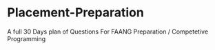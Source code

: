 # Placement-Preparation
A full 30 Days plan of Questions For FAANG Preparation / Competetive Programming
